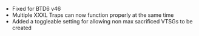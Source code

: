- Fixed for BTD6 v46
- Multiple XXXL Traps can now function properly at the same time
- Added a toggleable setting for allowing non max sacrificed VTSGs to be created